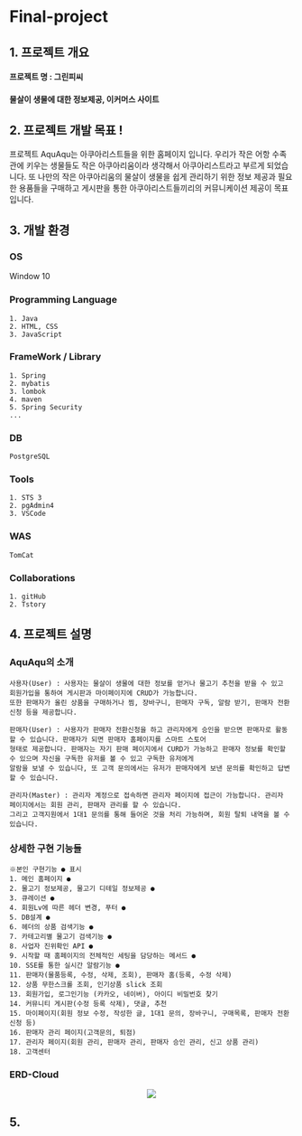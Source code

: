 # Final-project

## 1. 프로젝트 개요
  #### 프로젝트 명 : 그린피씨

  #### 물살이 생물에 대한 정보제공, 이커머스 사이트


## 2. 프로젝트 개발 목표 !
프로젝트 AquAqu는 아쿠아리스트들을 위한 홈페이지 입니다.
우리가 작은 어항 수족관에 키우는 생물들도 작은 아쿠아리움이라 생각해서 아쿠아리스트라고 부르게 되었습니다.
또 나만의 작은 아쿠아리움의 물살이 생물을 쉽게 관리하기 위한 정보 제공과 필요한 용품들을 구매하고 게시판을 통한
아쿠아리스트들끼리의 커뮤니케이션 제공이 목표입니다.


## 3. 개발 환경
  ### OS
  Window 10

  ### Programming Language
    1. Java
    2. HTML, CSS
    3. JavaScript

  ### FrameWork / Library
    1. Spring
    2. mybatis
    3. lombok
    4. maven
    5. Spring Security
    ...
  ### DB
    PostgreSQL

  ### Tools
    1. STS 3
    2. pgAdmin4
    3. VSCode

  ### WAS
    TomCat

  ### Collaborations
    1. gitHub
    2. Tstory


## 4. 프로젝트 설명
  ### AquAqu의 소개
    사용자(User) : 사용자는 물살이 생물에 대한 정보를 얻거나 물고기 추천을 받을 수 있고 회원가입을 통하여 게시판과 마이페이지에 CRUD가 가능합니다.
    또한 판매자가 올린 상품을 구매하거나 찜, 장바구니, 판매자 구독, 알람 받기, 판매자 전환신청 등을 제공합니다.

    판매자(User) : 사용자가 판매자 전환신청을 하고 관리자에게 승인을 받으면 판매자로 활동할 수 있습니다. 판매자가 되면 판매자 홈페이지를 스마트 스토어
    형태로 제공합니다. 판매자는 자기 판매 페이지에서 CURD가 가능하고 판매자 정보를 확인할 수 있으며 자신을 구독한 유저를 볼 수 있고 구독한 유저에게
    알람을 보낼 수 있습니다, 또 고객 문의에서는 유저가 판매자에게 보낸 문의를 확인하고 답변할 수 있습니다.

    관리자(Master) : 관리자 계정으로 접속하면 관리자 페이지에 접근이 가능합니다. 관리자 페이지에서는 회원 관리, 판매자 관리를 할 수 있습니다.
    그리고 고객지원에서 1대1 문의를 통해 들어온 것을 처리 가능하며, 회원 탈퇴 내역을 볼 수 있습니다.

  ### 상세한 구현 기능들
    ※본인 구현기능 ● 표시
    1. 메인 홈페이지 ●
    2. 물고기 정보제공, 물고기 디테일 정보제공 ●
    3. 큐레이션 ●
    4. 회원Lv에 따른 헤더 변경, 푸터 ●
    5. DB설계 ●
    6. 헤더의 상품 검색기능 ●
    7. 카테고리별 물고기 검색기능 ●
    8. 사업자 진위확인 API ●
    9. 시작할 때 홈페이지의 전체적인 세팅을 담당하는 메서드 ●
    10. SSE를 통한 실시간 알람기능 ●
    11. 판매자(물품등록, 수정, 삭제, 조회), 판매자 홈(등록, 수정 삭제)
    12. 상품 무한스크롤 조회, 인기상품 slick 조회
    13. 회원가입, 로그인기능 (카카오, 네이버), 아이디 비밀번호 찾기
    14. 커뮤니티 게시판(수정 등록 삭제), 댓글, 추천
    15. 마이페이지(회원 정보 수정, 작성한 글, 1대1 문의, 장바구니, 구매목록, 판매자 전환신청 등)
    16. 판매자 관리 페이지(고객문의, 퇴점)
    17. 관리자 페이지(회원 관리, 판매자 관리, 판매자 승인 관리, 신고 상품 관리)
    18. 고객센터

  ### ERD-Cloud
  <p align="center">
    <img src="https://github.com/DodleD/Final-project/assets/156145780/ea28deb2-5c69-4244-afef-a63e61a06451">
  </p>

    
## 5. 
